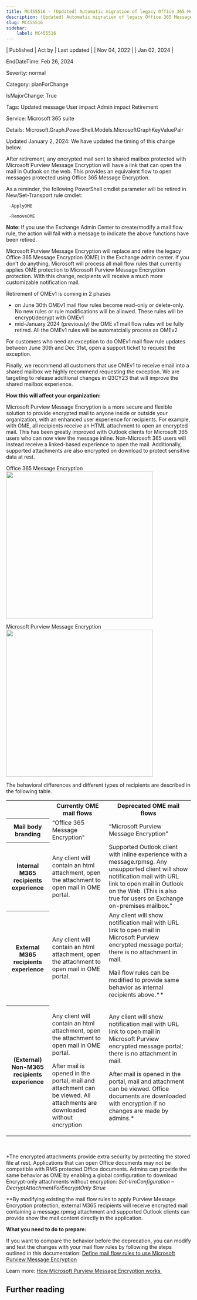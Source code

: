 ```yaml
---
title: MC455516 - (Updated) Automatic migration of legacy Office 365 Message Encryption to Microsoft Purview Message Encryption
description: (Updated) Automatic migration of legacy Office 365 Message Encryption to Microsoft Purview Message Encryption
slug: MC455516
sidebar:
    label: MC455516
---
```


| Published | Act by | Last updated |
| Nov 04, 2022 |  | Jan 02, 2024 |

EndDateTime: Feb 26, 2024

Severity: normal

Category: planForChange

IsMajorChange: True

Tags: Updated message User impact Admin impact Retirement

Service: Microsoft 365 suite

Details: Microsoft.Graph.PowerShell.Models.MicrosoftGraphKeyValuePair

<p>Updated January 2, 2024: We have updated the timing of this change below.</p><p>After retirement, any encrypted mail sent to shared mailbox protected with Microsoft Purview Message Encryption will have a link that can open the mail in Outlook on the web.   This provides an equivalent flow to open messages protected using Office 365 Message Encryption.<br></p><p>
</p><p>As a reminder, the following PowerShell cmdlet parameter will be retired in New/Set-Transport rule cmdlet:<br></p><p><code>&nbsp;-ApplyOME&nbsp;</code></p><p><code>&nbsp;-RemoveOME</code>
</p><p><b>Note:&nbsp;</b>If you use the Exchange Admin Center to create/modify a mail flow rule, the action will fail with a message to indicate the above functions have been retired.<br></p><p>Microsoft Purview Message Encryption will replace and retire the legacy Office 365 Message Encryption (OME) in the Exchange admin center. If you don’t do anything, Microsoft will process all mail flow rules that currently applies OME protection to Microsoft Purview Message Encryption protection. With this change, recipients will receive a much more customizable notification mail.&nbsp; </p><p>Retirement of OMEv1 is coming in 2 phases
</p><ul><li>on June 30th OMEv1 mail flow rules become read-only or delete-only.  No new rules or rule modifications will be allowed. These rules will be encrypt/decrypt with OMEv1
</li><li>mid-January 2024 (previously) the OME v1 mail flow rules will be fully retired.  All the OMEv1 rules will be automatcially process as OMEv2
</li></ul><p>For customers who need an exception to do OMEv1 mail flow rule updates between June 30th and Dec 31st, open a support ticket to request the exception.</p><p>Finally, we recommend all customers that use OMEv1 to receive email into a shared mailbox we highly recommend requesting the exception.  We are targeting to release additional changes in Q3CY23 that will improve the shared mailbox experience. </p><p><b>How this will affect your organization:</b></p><p>Microsoft Purview Message Encryption is a more secure and flexible solution to provide encrypted mail to anyone inside or outside your organization, with an enhanced user experience for recipients. For example, with OME, all recipients receive an HTML attachment to open an encrypted mail. This has been greatly improved with Outlook clients for Microsoft 365 users who can now view the message inline. Non-Microsoft 365 users will instead receive a linked-based experience to open the mail. Additionally, supported attachments are also encrypted on download to protect sensitive data at rest.&nbsp;&nbsp;</p><p>Office 365 Message Encryption<br><img src="https://img-prod-cms-rt-microsoft-com.akamaized.net/cms/api/am/imageFileData/RE5bX8j?ver=1d81" style="width: 400px;"><br></p><p>Microsoft Purview Message Encryption<br><img src="https://img-prod-cms-rt-microsoft-com.akamaized.net/cms/api/am/imageFileData/RE5bUuV?ver=7eaa" style="width: 400px;"><br></p><p>The behavioral differences and different types of recipients are described in the following table.</p>
<table>
<tbody><tr>
<th></th>
<th>Currently OME mail flows</th>
<th>Deprecated OME mail flows</th>
</tr>
<tr>
<th>Mail body branding</th>
<td>“Office 365 Message Encryption"</td>
<td>“Microsoft Purview Message Encryption"</td>
</tr>
<tr>
<th>Internal M365 recipients experience</th>
<td>Any client will contain an html attachment, open the attachment to open mail in OME portal.</td>
<td>Supported Outlook client with inline experience with a message.rpmsg.   
Any unsupported client will show notification mail with URL link to open mail in Outlook on the Web.  (This is also true for users on Exchange on-premises mailbox."
</td>
</tr>
<tr>
<th>External M365 recipients experience</th>
<td>Any client will contain an html attachment, open the attachment to open mail in OME portal.</td>
<td>Any client will show notification mail with URL link to open mail in Microsoft Purview encrypted message portal; there is no attachment in mail. 

Mail flow rules can be modified to provide same behavior as internal recipients above.**   
</td>
</tr>
<tr>
<th>(External) Non-M365 recipients experience</th>
<td><p>Any client will contain an html attachment, open the attachment to open mail in OME portal.</p><p> 
 
After mail is opened in the portal, mail and attachment can be viewed. 
All attachments are downloaded without encryption
</p></td>
<td>Any client will show notification mail with URL link to open mail in Microsoft Purview encrypted message portal; there is no attachment in mail. 
 
After mail is opened in the portal, mail and attachment can be viewed. 
Office documents are downloaded with encryption if no changes are made by admins.*  
</td>
 

</tr></tbody></table>
<p><br></p><p>*The encrypted attachments provide extra security by protecting the stored file at rest. Applications that can open Office documents may not be compatible with RMS protected Office documents. Admins can provide the same behavior as OME by enabling a global configuration to download Encrypt-only attachments without encryption: <i>Set-IrmConfiguration – DecryptAttachmentForEncryptOnly $true  
</i></p><p>
</p><p>**By modifying existing the mail flow rules to apply Purview Message Encryption protection, external M365 recipients will receive encrypted mail containing a message.rpmsg attachment and supported Outlook clients can provide show the mail content directly in the application.<br></p><p><b>What you need to do to prepare:</b><br></p><p>If you want to compare the behavior before the deprecation, you can modify and test the changes with your mail flow rules by following the steps outlined in this documentation: <a href="https://learn.microsoft.com/microsoft-365/compliance/set-up-new-message-encryption-capabilities?redirectSourcePath=%252fen-us%252farticle%252fSet-up-new-Office-365-Message-Encryption-capabilities-built-on-top-of-Azure-Information-Protection-7ff0c040-b25c-4378-9904-b1b50210d00e&amp;view=o365-worldwide#next-steps-define-mail-flow-rules-to-use-microsoft-purview-message-encryption" target="_blank">Define mail flow rules to use Microsoft Purview Message Encryption</a></p><p>Learn more: <a href="https://learn.microsoft.com/microsoft-365/compliance/ome?view=o365-worldwide#how-message-encryption-works" target="_blank">How Microsoft Purview Message Encryption works&nbsp;</a></p>

## Further reading
